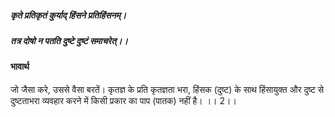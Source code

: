 ##### कृते प्रतिकृतं कुर्याद् हिंसने प्रतिहिंसनम्।
##### तत्र दोषो न पतति दुष्टे दुष्टं समाचरेत्।। 

#### भावार्थ

जो जैसा करे, उससे वैसा बरतें। कृतज्ञ के प्रति कृतज्ञता भरा, हिंसक (दुष्ट) के साथ हिंसायुक्त और दुष्ट से दुष्टताभरा व्यवहार करने में किसी प्रकार का पाप (पातक) नहीं है। ।। 2।।